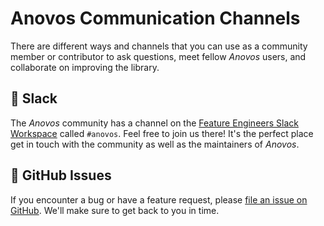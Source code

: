 # Anovos Communication Channels

There are different ways and channels that you can use as a community member or contributor to ask questions,
meet fellow _Anovos_ users, and collaborate on improving the library.

## 💬 Slack

The _Anovos_ community has a channel on the
[Feature Engineers Slack Workspace](https://featureengineers.slack.com/join/shared_invite/zt-17pkc3f5d-33SUtV8Wx48CpiIRNuQ7JA#/shared-invite/email)
called `#anovos`.
Feel free to join us there!
It's the perfect place get in touch with the community as well as the maintainers of _Anovos_.

## 🚧 GitHub Issues

If you encounter a bug or have a feature request, please
[file an issue on GitHub](https://github.com/anovos/anovos/issues).
We'll make sure to get back to you in time.

